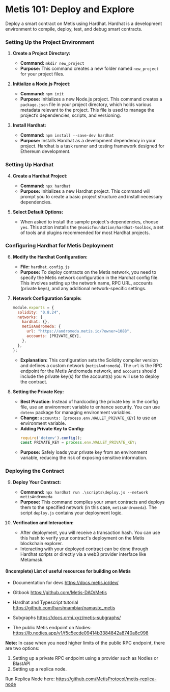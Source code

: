 # Metis 101: Deploy and Explore

Deploy a smart contract on Metis using Hardhat. 
Hardhat is a development environment to compile, deploy, test, and debug smart contracts. 

### Setting Up the Project Environment

1. **Create a Project Directory:**
   - **Command:** `mkdir new_project`
   - **Purpose:** This command creates a new folder named `new_project` for your project files.
     
2. **Initialize a Node.js Project:**
   - **Command:** `npm init`
   - **Purpose:** Initializes a new Node.js project. This command creates a `package.json` file in your project directory, which holds various metadata relevant to the project. This file is used to manage the project’s dependencies, scripts, and versioning.

3. **Install Hardhat:**
   - **Command:** `npm install --save-dev hardhat`
   - **Purpose:** Installs Hardhat as a development dependency in your project. Hardhat is a task runner and testing framework designed for Ethereum development.

### Setting Up Hardhat

4. **Create a Hardhat Project:**
   - **Command:** `npx hardhat`
   - **Purpose:** Initializes a new Hardhat project. This command will prompt you to create a basic project structure and install necessary dependencies.

5. **Select Default Options:**
   - When asked to install the sample project's dependencies, choose `yes`. This action installs the `@nomicfoundation/hardhat-toolbox`, a set of tools and plugins recommended for most Hardhat projects.

### Configuring Hardhat for Metis Deployment

6. **Modify the Hardhat Configuration:**
   - **File:** `hardhat.config.js`
   - **Purpose:** To deploy contracts on the Metis network, you need to specify the Metis network configuration in the Hardhat config file. This involves setting up the network name, RPC URL, accounts (private keys), and any additional network-specific settings.

7. **Network Configuration Sample:**
   ```javascript
   module.exports = {
     solidity: "0.8.24",
     networks: {
       hardhat: {},
       metisAndromeda: {
         url: "https://andromeda.metis.io/?owner=1088",
         accounts: [PRIVATE_KEY],
       },
     },
   };
   ```
   - **Explanation:** This configuration sets the Solidity compiler version and defines a custom network (`metisAndromeda`). The `url` is the RPC endpoint for the Metis Andromeda network, and `accounts` should include the private key(s) for the account(s) you will use to deploy the contract.

8. **Setting the Private Key:**
   - **Best Practice:** Instead of hardcoding the private key in the config file, use an environment variable to enhance security. You can use `dotenv` package for managing environment variables.
   - **Change:** `accounts: [process.env.WALLET_PRIVATE_KEY]` to use an environment variable.
   - **Adding Private Key to Config:**
     ```javascript
     require('dotenv').config();
     const PRIVATE_KEY = process.env.WALLET_PRIVATE_KEY;
     ```
   - **Purpose:** Safely loads your private key from an environment variable, reducing the risk of exposing sensitive information.

### Deploying the Contract

9. **Deploy Your Contract:**
   - **Command:** `npx hardhat run .\scripts\deploy.js --network metisAndromeda`
   - **Purpose:** This command compiles your smart contracts and deploys them to the specified network (in this case, `metisAndromeda`). The script `deploy.js` contains your deployment logic.

10. **Verification and Interaction:**
    - After deployment, you will receive a transaction hash. You can use this hash to verify your contract's deployment on the Metis blockchain explorer.
    - Interacting with your deployed contract can be done through Hardhat scripts or directly via a web3 provider interface like Metamask.




#### (Incomplete) List of useful resources for building on Metis

- Documentation for devs
https://docs.metis.io/dev/

- Gitbook
https://github.com/Metis-DAO/Metis

- Hardhat and Typescript tutorial
https://github.com/harshnambiar/namaste_metis

- Subgraphs
https://docs.ormi.xyz/metis-subgraphs/

- The public Metis endpoint on Nodies:
https://lb.nodies.app/v1/f5c5ecde09414b3384842a8740a8c998

**Note:** In case when you need higher limits of the public RPC endpoint, there are two options:
1. Setting up a private RPC endpoint using a provider such as Nodies or BlastAPI
2. Setting up a replica node. 

Run Replica Node here: https://github.com/MetisProtocol/metis-replica-node



